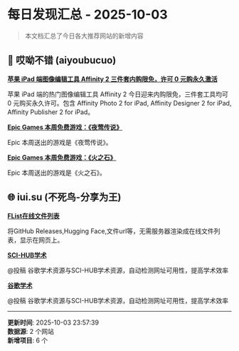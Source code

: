 # 每日发现汇总 - 2025-10-03

> 本文档汇总了今日各大推荐网站的新增内容

## 🔧 哎呦不错 (aiyoubucuo)

**[苹果 iPad 端图像编辑工具 Affinity 2 三件套内购限免，许可 0 元购永久激活](https://apps.apple.com/cn/app/affinity-photo-2-for-ipad/id1616823773)**
  
苹果 iPad 端的热门图像编辑工具 Affinity 2 今日迎来内购限免，三件套工具均可 0 元购买永久许可。包含 Affinity Photo 2 for iPad, Affinity Designer 2 for iPad, Affinity Publisher 2 for iPad。

**[Epic Games 本周免费游戏：《夜莺传说》](https://store.epicgames.com/zh-CN/p/nightingale)**
  
Epic 本周送出的游戏是《夜莺传说》。

**[Epic Games 本周免费游戏：《火之石》](https://store.epicgames.com/zh-CN/p/firestone-online-idle-rpg-bfd04b)**
  
Epic 本周送出的游戏是《火之石》。


## 🌐 iui.su (不死鸟-分享为王)

**[FList在线文件列表](https://demo.flist.jjaw.cn/)**
  
将GitHub Releases,Hugging Face,文件url等，无需服务器渲染成在线文件列表，显示在网页上。

**[SCI-HUB学术](https://hub.szsyw.cn/scihub/)**
  
@投稿 谷歌学术资源与SCI-HUB学术资源，自动检测网址可用性，提高学术效率

**[谷歌学术](https://hub.szsyw.cn/)**
  
@投稿 谷歌学术资源与SCI-HUB学术资源，自动检测网址可用性，提高学术效率


---

**更新时间**: 2025-10-03 23:57:39  
**数据源**: 2 个网站  
**新增项目**: 6 个  

<!-- Generated by Daily News Aggregator -->